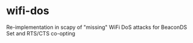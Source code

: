 # wifi-dos
Re-implementation in scapy of "missing" WiFi DoS attacks for BeaconDS Set and RTS/CTS co-opting
